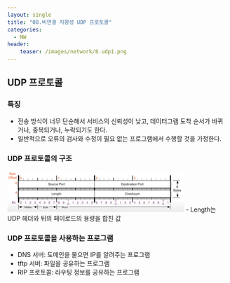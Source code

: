 ```yaml
---
layout: single
title: "08.비연결 지향성 UDP 프로토콜"
categories: 
  - NW
header:
    teaser: /images/network/8.udp1.png
---
```


## UDP 프로토콜

### 특징

- 전송 방식이 너무 단순해서 서비스의 신뢰성이 낮고, 데이터그램 도착 순서가 바뀌거나, 중복되거나, 누락되기도 한다.
- 일반적으로 오류의 검사와 수정이 필요 없는 프로그램에서 수행할 것을 가정한다.

### UDP 프로토콜의 구조

<img src="/images/network/8.udp1.png" width="80%" height="80%">
- Length는 UDP 헤더와 뒤의 페이로드의 용량을 합친 값

### UDP 프로토콜을 사용하는 프로그램

- DNS 서버: 도메인을 물으면 IP를 알려주는 프로그램
- tftp 서버: 파일을 공유하는 프로그램
- RIP 프로토콜: 라우팅 정보를 공유하는 프로그램